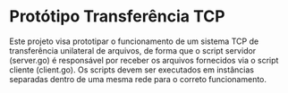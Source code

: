 # Protótipo Transferência TCP

Este projeto visa prototipar o funcionamento de um sistema TCP de transferência unilateral de arquivos, de forma que o script servidor (server.go) é responsável por receber os arquivos fornecidos via o script cliente (client.go). Os scripts devem ser executados em instâncias separadas dentro de uma mesma rede para o correto funcionamento.
